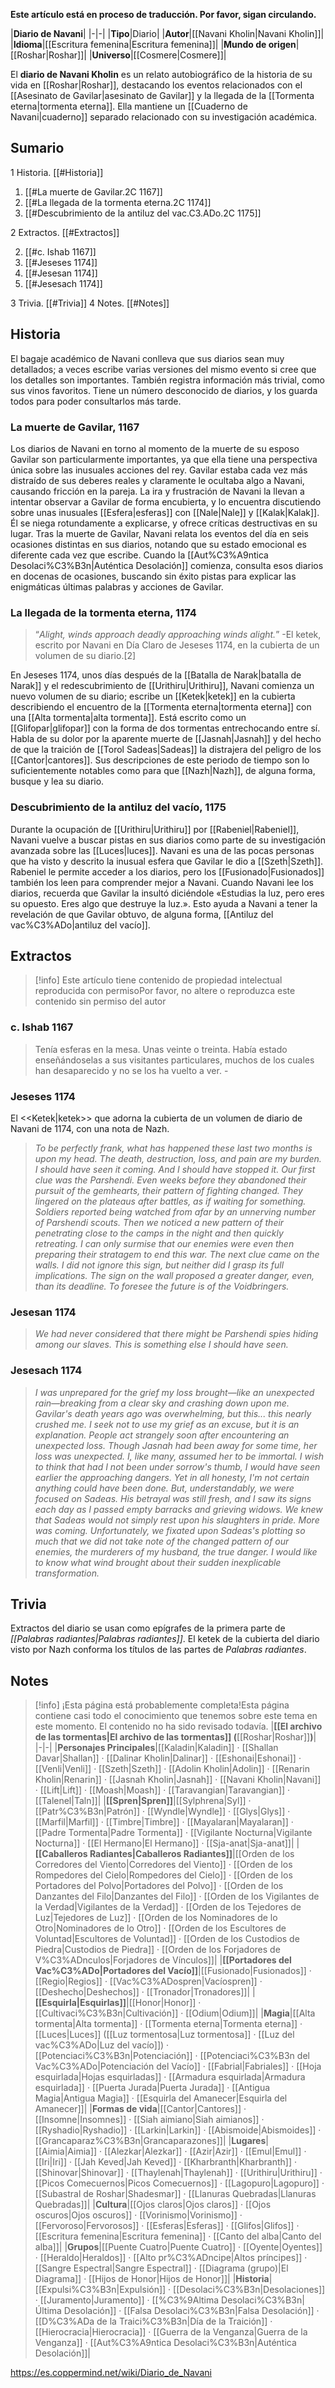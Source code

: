 **Este artículo está en proceso de traducción. Por favor, sigan circulando.**


|**Diario de Navani**|
|-|-|
|**Tipo**|Diario|
|**Autor**|[[Navani Kholin\|Navani Kholin]]|
|**Idioma**|[[Escritura femenina\|Escritura femenina]]|
|**Mundo de origen**|[[Roshar\|Roshar]]|
|**Universo**|[[Cosmere\|Cosmere]]|

El **diario de Navani Kholin** es un relato autobiográfico de la historia de su vida en [[Roshar\|Roshar]], destacando los eventos relacionados con el [[Asesinato de Gavilar\|asesinato de Gavilar]] y la llegada de la [[Tormenta eterna\|tormenta eterna]].
Ella mantiene un [[Cuaderno de Navani\|cuaderno]] separado relacionado con su investigación académica.

## Sumario

1 Historia. [[#Historia]] 

1. [[#La muerte de Gavilar.2C 1167]] 
1. [[#La llegada de la tormenta eterna.2C 1174]] 
1. [[#Descubrimiento de la antiluz del vac.C3.ADo.2C 1175]] 


2 Extractos. [[#Extractos]] 

2. [[#c. Ishab 1167]] 
2. [[#Jeseses 1174]] 
2. [[#Jesesan 1174]] 
2. [[#Jesesach 1174]] 


3 Trivia. [[#Trivia]] 
4 Notes. [[#Notes]] 


## Historia
El bagaje académico de Navani conlleva que sus diarios sean muy detallados; a veces escribe varias versiones del mismo evento si cree que los detalles son importantes. También registra información más trivial, como sus vinos favoritos. Tiene un número desconocido de diarios, y los guarda todos para poder consultarlos más tarde.

### La muerte de Gavilar, 1167
Los diarios de Navani en torno al momento de la muerte de su esposo Gavilar son particularmente importantes, ya que ella tiene una perspectiva única sobre las inusuales acciones del rey. Gavilar estaba cada vez más distraído de sus deberes reales y claramente le ocultaba algo a Navani, causando fricción en la pareja. La ira y frustración de Navani la llevan a intentar observar a Gavilar de forma encubierta, y lo encuentra discutiendo sobre unas inusuales [[Esfera\|esferas]] con [[Nale\|Nale]] y [[Kalak\|Kalak]]. Él se niega rotundamente a explicarse, y ofrece críticas destructivas en su lugar.
Tras la muerte de Gavilar, Navani relata los eventos del día en seis ocasiones distintas en sus diarios, notando que su estado emocional es diferente cada vez que escribe. Cuando la [[Aut%C3%A9ntica Desolaci%C3%B3n\|Auténtica Desolación]] comienza, consulta esos diarios en docenas de ocasiones, buscando sin éxito pistas para explicar las enigmáticas últimas palabras y acciones de Gavilar.

### La llegada de la tormenta eterna, 1174
>“*Alight, winds approach deadly approaching winds alight.*”
\-El ketek, escrito por Navani en Día Claro de Jeseses 1174, en la cubierta de un volumen de su diario.[2]


En Jeseses 1174, unos días después de la [[Batalla de Narak\|batalla de Narak]] y el redescubrimiento de [[Urithiru\|Urithiru]], Navani comienza un nuevo volumen de su diario; escribe un [[Ketek\|ketek]] en la cubierta describiendo el encuentro de la [[Tormenta eterna\|tormenta eterna]] con una [[Alta tormenta\|alta tormenta]]. Está escrito como un [[Glifopar\|glifopar]] con la forma de dos tormentas entrechocando entre sí. Habla de su dolor por la aparente muerte de [[Jasnah\|Jasnah]] y del hecho de que la traición de [[Torol Sadeas\|Sadeas]] la distrajera del peligro de los [[Cantor\|cantores]]. Sus descripciones de este periodo de tiempo son lo suficientemente notables como para que [[Nazh\|Nazh]], de alguna forma, busque y lea su diario.

### Descubrimiento de la antiluz del vacío, 1175
Durante la ocupación de [[Urithiru\|Urithiru]] por [[Rabeniel\|Rabeniel]], Navani vuelve a buscar pistas en sus diarios como parte de su investigación avanzada sobre las [[Luces\|luces]]. Navani es una de las pocas personas que ha visto y descrito la inusual esfera que Gavilar le dio a [[Szeth\|Szeth]]. Rabeniel le permite acceder a los diarios, pero los [[Fusionado\|Fusionados]] también los leen para comprender mejor a Navani. Cuando Navani lee los diarios, recuerda que Gavilar la insultó diciéndole «Estudias la luz, pero eres su opuesto. Eres algo que destruye la luz.». Esto ayuda a Navani a tener la revelación de que Gavilar obtuvo, de alguna forma, [[Antiluz del vac%C3%ADo\|antiluz del vacío]].

## Extractos
> [!info] Este artículo tiene contenido de propiedad intelectual reproducida con permisoPor favor, no altere o reproduzca este contenido sin permiso del autor

### c. Ishab 1167
>Tenía esferas en la mesa. Unas veinte o treinta. Había estado enseñándoselas a sus visitantes particulares, muchos de los cuales han desaparecido y no se los ha vuelto a ver.
\-


### Jeseses 1174
  El <<Ketek\|ketek>> que adorna la cubierta de un volumen de diario de Navani de 1174, con una nota de Nazh.
>*To be perfectly frank, what has happened these last two months is upon my head. The death, destruction, loss, and pain are my burden. I should have seen it coming. And I should have stopped it. Our first clue was the Parshendi. Even weeks before they abandoned their pursuit of the gemhearts, their pattern of fighting changed. They lingered on the plateaus after battles, as if waiting for something. Soldiers reported being watched from afar by an unnerving number of Parshendi scouts. Then we noticed a new pattern of their penetrating close to the camps in the night and then quickly retreating. I can only surmise that our enemies were even then preparing their stratagem to end this war. The next clue came on the walls. I did not ignore this sign, but neither did I grasp its full implications. The sign on the wall proposed a greater danger, even, than its deadline. To foresee the future is of the Voidbringers.*

### Jesesan 1174
>*We had never considered that there might be Parshendi spies hiding among our slaves. This is something else I should have seen.*

### Jesesach 1174
>*I was unprepared for the grief my loss brought—like an unexpected rain—breaking from a clear sky and crashing down upon me. Gavilar's death years ago was overwhelming, but this... this nearly crushed me. I seek not to use my grief as an excuse, but it *is* an explanation. People act strangely soon after encountering an unexpected loss. Though Jasnah had been away for some time, her loss was unexpected. I, like many, assumed her to be immortal. I wish to think that had I not been under sorrow's thumb, I would have seen earlier the approaching dangers. Yet in all honesty, I'm not certain anything could have been done. But, understandably, we were focused on Sadeas. His betrayal was still fresh, and I saw its signs each day as I passed empty barracks and grieving widows. We knew that Sadeas would not simply rest upon his slaughters in pride. More was coming. Unfortunately, we fixated upon Sadeas's plotting so much that we did not take note of the changed pattern of our enemies, the murderers of my husband, the true danger. I would like to know what wind brought about their sudden inexplicable transformation.*

## Trivia
Extractos del diario se usan como epígrafes de la primera parte de *[[Palabras radiantes\|Palabras radiantes]]*.
El ketek de la cubierta del diario visto por Nazh conforma los títulos de las partes de *Palabras radiantes*.
## Notes

> [!info] ¡Esta página está probablemente completa!Esta página contiene casi todo el conocimiento que tenemos sobre este tema en este momento.
El contenido no ha sido revisado todavía.
|**[[El archivo de las tormentas\|El archivo de las tormentas]] (**[[Roshar\|Roshar]]**)**|
|-|-|
|**Personajes Principales**|[[Kaladin\|Kaladin]] · [[Shallan Davar\|Shallan]] · [[Dalinar Kholin\|Dalinar]] · [[Eshonai\|Eshonai]] · [[Venli\|Venli]] · [[Szeth\|Szeth]] · [[Adolin Kholin\|Adolin]] · [[Renarin Kholin\|Renarin]] · [[Jasnah Kholin\|Jasnah]] · [[Navani Kholin\|Navani]] · [[Lift\|Lift]] · [[Moash\|Moash]] · [[Taravangian\|Taravangian]] · [[Talenel\|Taln]]|
|**[[Spren\|Spren]]**|[[Sylphrena\|Syl]] · [[Patr%C3%B3n\|Patrón]] · [[Wyndle\|Wyndle]] · [[Glys\|Glys]] · [[Marfil\|Marfil]] · [[Timbre\|Timbre]] · [[Mayalaran\|Mayalaran]] · [[Padre Tormenta\|Padre Tormenta]] · [[Vigilante Nocturna\|Vigilante Nocturna]] · [[El Hermano\|El Hermano]] · [[Sja-anat\|Sja-anat]]|
|**[[Caballeros Radiantes\|Caballeros Radiantes]]**|[[Orden de los Corredores del Viento\|Corredores del Viento]] · [[Orden de los Rompedores del Cielo\|Rompedores del Cielo]] · [[Orden de los Portadores del Polvo\|Portadores del Polvo]] · [[Orden de los Danzantes del Filo\|Danzantes del Filo]] · [[Orden de los Vigilantes de la Verdad\|Vigilantes de la Verdad]] · [[Orden de los Tejedores de Luz\|Tejedores de Luz]] · [[Orden de los Nominadores de lo Otro\|Nominadores de lo Otro]] · [[Orden de los Escultores de Voluntad\|Escultores de Voluntad]] · [[Orden de los Custodios de Piedra\|Custodios de Piedra]] · [[Orden de los Forjadores de V%C3%ADnculos\|Forjadores de Vínculos]]|
|**[[Portadores del Vac%C3%ADo\|Portadores del Vacío]]**|[[Fusionado\|Fusionados]] · [[Regio\|Regios]] · [[Vac%C3%ADospren\|Vacíospren]] · [[Deshecho\|Deshechos]] · [[Tronador\|Tronadores]]|
|**[[Esquirla\|Esquirlas]]**|[[Honor\|Honor]] · [[Cultivaci%C3%B3n\|Cultivación]] · [[Odium\|Odium]]|
|**Magia**|[[Alta tormenta\|Alta tormenta]] · [[Tormenta eterna\|Tormenta eterna]] · [[Luces\|Luces]] ([[Luz tormentosa\|Luz tormentosa]] · [[Luz del vac%C3%ADo\|Luz del vacío]]) · [[Potenciaci%C3%B3n\|Potenciación]] · [[Potenciaci%C3%B3n del Vac%C3%ADo\|Potenciación del Vacío]] · [[Fabrial\|Fabriales]] · [[Hoja esquirlada\|Hojas esquirladas]] · [[Armadura esquirlada\|Armadura esquirlada]] · [[Puerta Jurada\|Puerta Jurada]] · [[Antigua Magia\|Antigua Magia]] · [[Esquirla del Amanecer\|Esquirla del Amanecer]]|
|**Formas de vida**|[[Cantor\|Cantores]] · [[Insomne\|Insomnes]] · [[Siah aimiano\|Siah aimianos]] · [[Ryshadio\|Ryshadio]] · [[Larkin\|Larkin]] · [[Abismoide\|Abismoides]] · [[Grancaparaz%C3%B3n\|Grancaparazones]]|
|**Lugares**|[[Aimia\|Aimia]] · [[Alezkar\|Alezkar]] · [[Azir\|Azir]] · [[Emul\|Emul]] · [[Iri\|Iri]] · [[Jah Keved\|Jah Keved]] · [[Kharbranth\|Kharbranth]] · [[Shinovar\|Shinovar]] · [[Thaylenah\|Thaylenah]] · [[Urithiru\|Urithiru]] · [[Picos Comecuernos\|Picos Comecuernos]] · [[Lagopuro\|Lagopuro]] · [[Subastral de Roshar\|Shadesmar]] · [[Llanuras Quebradas\|Llanuras Quebradas]]|
|**Cultura**|[[Ojos claros\|Ojos claros]] · [[Ojos oscuros\|Ojos oscuros]] · [[Vorinismo\|Vorinismo]] · [[Fervoroso\|Fervorosos]] · [[Esferas\|Esferas]] · [[Glifos\|Glifos]] · [[Escritura femenina\|Escritura femenina]] · [[Canto del alba\|Canto del alba]]|
|**Grupos**|[[Puente Cuatro\|Puente Cuatro]] · [[Oyente\|Oyentes]] · [[Heraldo\|Heraldos]] · [[Alto pr%C3%ADncipe\|Altos príncipes]] · [[Sangre Espectral\|Sangre Espectral]] · [[Diagrama (grupo)\|El Diagrama]] · [[Hijos de Honor\|Hijos de Honor]]|
|**Historia**|[[Expulsi%C3%B3n\|Expulsión]] · [[Desolaci%C3%B3n\|Desolaciones]] · [[Juramento\|Juramento]] · [[%C3%9Altima Desolaci%C3%B3n\|Última Desolación]] · [[Falsa Desolaci%C3%B3n\|Falsa Desolación]] · [[D%C3%ADa de la Traici%C3%B3n\|Día de la Traición]] · [[Hierocracia\|Hierocracia]] · [[Guerra de la Venganza\|Guerra de la Venganza]] · [[Aut%C3%A9ntica Desolaci%C3%B3n\|Auténtica Desolación]]|



https://es.coppermind.net/wiki/Diario_de_Navani